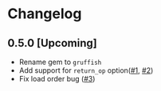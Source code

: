 # Changelog

## 0.5.0 [Upcoming]

- Rename gem to `gruffish`
- Add support for `return_op` option([#1](https://github.com/Freshly/gruffish/pull/1), [#2](https://github.com/Freshly/gruffish/pull/2))
- Fix load order bug ([#3](https://github.com/Freshly/gruffish/pull/3))
